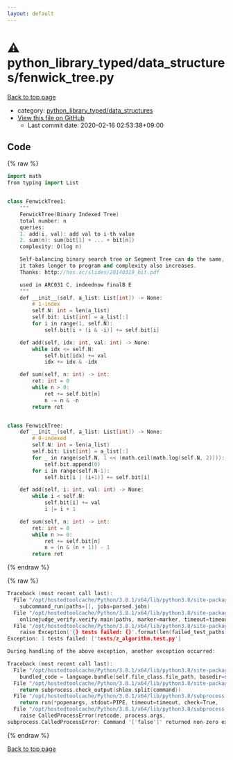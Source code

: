 ```yaml
---
layout: default
---
```


<!-- mathjax config similar to math.stackexchange -->
<script type="text/javascript" async
  src="https://cdnjs.cloudflare.com/ajax/libs/mathjax/2.7.5/MathJax.js?config=TeX-MML-AM_CHTML">
</script>
<script type="text/x-mathjax-config">
  MathJax.Hub.Config({
    TeX: { equationNumbers: { autoNumber: "AMS" }},
    tex2jax: {
      inlineMath: [ ['$','$'] ],
      processEscapes: true
    },
    "HTML-CSS": { matchFontHeight: false },
    displayAlign: "left",
    displayIndent: "2em"
  });
</script>

<script type="text/javascript" src="https://cdnjs.cloudflare.com/ajax/libs/jquery/3.4.1/jquery.min.js"></script>
<script src="https://cdn.jsdelivr.net/npm/jquery-balloon-js@1.1.2/jquery.balloon.min.js" integrity="sha256-ZEYs9VrgAeNuPvs15E39OsyOJaIkXEEt10fzxJ20+2I=" crossorigin="anonymous"></script>
<script type="text/javascript" src="../../../assets/js/copy-button.js"></script>
<link rel="stylesheet" href="../../../assets/css/copy-button.css" />


# :warning: python_library_typed/data_structures/fenwick_tree.py

<a href="../../../index.html">Back to top page</a>

* category: <a href="../../../index.html#1bd6c8bcf0a034068d4ecd4538188ccf">python_library_typed/data_structures</a>
* <a href="{{ site.github.repository_url }}/blob/master/python_library_typed/data_structures/fenwick_tree.py">View this file on GitHub</a>
    - Last commit date: 2020-02-16 02:53:38+09:00




## Code

<a id="unbundled"></a>
{% raw %}
```cpp
import math
from typing import List


class FenwickTree1:
    """
    FenwickTree(Binary Indexed Tree)
    total number: n
    queries:
    1. add(i, val): add val to i-th value
    2. sum(n): sum(bit[1] + ... + bit[n])
    complexity: O(log n)

    Self-balancing binary search tree or Segment Tree can do the same,
    it takes longer to program and complexity also increases.
    Thanks: http://hos.ac/slides/20140319_bit.pdf

    used in ARC031 C, indeednow finalB E
    """
    def __init__(self, a_list: List[int]) -> None:
        # 1-index
        self.N: int = len(a_list)
        self.bit: List[int] = a_list[:]
        for i in range(1, self.N):
            self.bit[i + (i & -i)] += self.bit[i]

    def add(self, idx: int, val: int) -> None:
        while idx <= self.N:
            self.bit[idx] += val
            idx += idx & -idx

    def sum(self, n: int) -> int:
        ret: int = 0
        while n > 0:
            ret += self.bit[n]
            n -= n & -n
        return ret


class FenwickTree:
    def __init__(self, a_list: List[int]) -> None:
        # 0-indexed
        self.N: int = len(a_list)
        self.bit: List[int] = a_list[:]
        for _ in range(self.N, 1 << (math.ceil(math.log(self.N, 2)))):
            self.bit.append(0)
        for i in range(self.N-1):
            self.bit[i | (i+1)] += self.bit[i]

    def add(self, i: int, val: int) -> None:
        while i < self.N:
            self.bit[i] += val
            i |= i + 1

    def sum(self, n: int) -> int:
        ret: int = 0
        while n >= 0:
            ret += self.bit[n]
            n = (n & (n + 1)) - 1
        return ret

```
{% endraw %}

<a id="bundled"></a>
{% raw %}
```cpp
Traceback (most recent call last):
  File "/opt/hostedtoolcache/Python/3.8.1/x64/lib/python3.8/site-packages/onlinejudge_verify/main.py", line 181, in main
    subcommand_run(paths=[], jobs=parsed.jobs)
  File "/opt/hostedtoolcache/Python/3.8.1/x64/lib/python3.8/site-packages/onlinejudge_verify/main.py", line 59, in subcommand_run
    onlinejudge_verify.verify.main(paths, marker=marker, timeout=timeout, jobs=jobs)
  File "/opt/hostedtoolcache/Python/3.8.1/x64/lib/python3.8/site-packages/onlinejudge_verify/verify.py", line 133, in main
    raise Exception('{} tests failed: {}'.format(len(failed_test_paths), [str(path.relative_to(pathlib.Path.cwd())) for path in failed_test_paths]))
Exception: 1 tests failed: ['tests/z_algorithm.test.py']

During handling of the above exception, another exception occurred:

Traceback (most recent call last):
  File "/opt/hostedtoolcache/Python/3.8.1/x64/lib/python3.8/site-packages/onlinejudge_verify/docs.py", line 347, in write_contents
    bundled_code = language.bundle(self.file_class.file_path, basedir=self.cpp_source_path)
  File "/opt/hostedtoolcache/Python/3.8.1/x64/lib/python3.8/site-packages/onlinejudge_verify/languages/other.py", line 48, in bundle
    return subprocess.check_output(shlex.split(command))
  File "/opt/hostedtoolcache/Python/3.8.1/x64/lib/python3.8/subprocess.py", line 411, in check_output
    return run(*popenargs, stdout=PIPE, timeout=timeout, check=True,
  File "/opt/hostedtoolcache/Python/3.8.1/x64/lib/python3.8/subprocess.py", line 512, in run
    raise CalledProcessError(retcode, process.args,
subprocess.CalledProcessError: Command '['false']' returned non-zero exit status 1.

```
{% endraw %}

<a href="../../../index.html">Back to top page</a>

